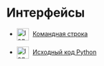 # Интерфейсы

<ul>
	<li>
		<img src="../../../../img/cli.png" alt="logo" style="width: 2em; vertical-align: middle;" />
		<a href="../ЦС/ИНТЕРФЕЙСЫ/INFRA/Командная%20строка" style="margin-left: 5px;">Командная строка</a>
	</li>
</ul>

<ul>
	<li>
		<img src="../../../../img/source_code_py.png" alt="logo" style="width: 2em; vertical-align: middle;" />
		<a href="../ЦС/ИНТЕРФЕЙСЫ/DEV/Исходный%20код%20Python" style="margin-left: 5px;">Исходный код Python</a>
	</li>
</ul>

